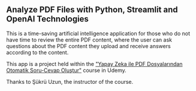 ## Analyze PDF Files with Python, Streamlit and OpenAI Technologies
This is a time-saving artificial intelligence application for those who do not have time to review the entire PDF content, where the user can ask questions about the PDF content they upload and receive answers according to the content.

This app is a project held within the ["Yapay Zeka ile PDF Dosyalarından Otomatik Soru-Cevap Oluştur"](https://www.udemy.com/course/yapay-zeka-ile-pdf-dosyalarndan-otomatik-soru-cevap-olustur/) course in Udemy.

Thanks to Şükrü Uzun, the instructor of the course.